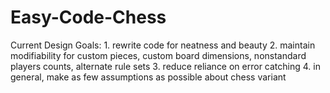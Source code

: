 # Easy-Code-Chess
Current Design Goals:
    1. rewrite code for neatness and beauty
    2. maintain modifiability for custom pieces, custom board dimensions, nonstandard players counts, alternate rule sets
    3. reduce reliance on error catching
    4. in general, make as few assumptions as possible about chess variant
